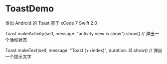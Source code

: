 # ToastDemo
类似 Android 的 Toast  基于 xCode 7  Swift 2.0

  Toast.makeActivity(self, message: "activity view is show").show()   // 弹出一个活动状态
  
  Toast.makeText(self, message: "Toast \(++index)", duration: 3).show() // 弹出一个提示文字
  

